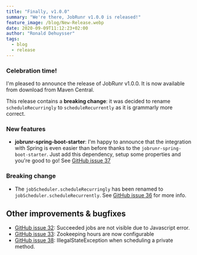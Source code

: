 ```yaml
---
title: "Finally, v1.0.0"
summary: "We're there, JobRunr v1.0.0 is released!"
feature_image: /blog/New-Release.webp
date: 2020-09-09T11:12:23+02:00
author: "Ronald Dehuysser"
tags:
  - blog
  - release
---
```

### Celebration time!
I'm pleased to announce the release of JobRunr v1.0.0. It is now available from download from Maven Central.

This release contains a **breaking change**: it was decided to rename `scheduleRecurringly` to `scheduleRecurrently` as it is grammarly more correct.

### New features
- __jobrunr-spring-boot-starter__: I'm happy to announce that the integration with Spring is even easier than before thanks to the `jobrunr-spring-boot-starter`. Just add this dependency, setup some properties and you're good to go! See [GitHub issue 37](https://github.com/jobrunr/jobrunr/issues/37)

### Breaking change
- The `jobScheduler.scheduleRecurringly` has been renamed to `jobScheduler.scheduleRecurrently`. See [GitHub issue 36](https://github.com/jobrunr/jobrunr/issues/36) for more info.


## Other improvements & bugfixes
- [GitHub issue 32](https://github.com/jobrunr/jobrunr/issues/32): Succeeded jobs are not visible due to Javascript error.
- [GitHub issue 33](https://github.com/jobrunr/jobrunr/issues/33): Zookeeping hours are now configurable
- [GitHub issue 38](https://github.com/jobrunr/jobrunr/issues/38): IllegalStateException when scheduling a private method.